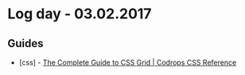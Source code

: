 # Log day - 03.02.2017

## Guides
- [css] - [The Complete Guide to CSS Grid | Codrops CSS Reference](https://tympanus.net/codrops/css_reference/grid/)
